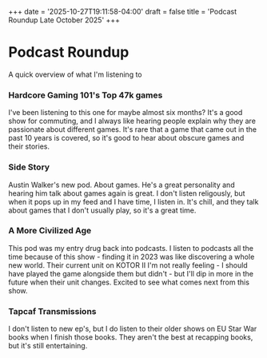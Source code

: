 +++
date = '2025-10-27T19:11:58-04:00'
draft = false
title = 'Podcast Roundup Late October 2025'
+++

# Podcast Roundup

A quick overview of what I'm listening to

### Hardcore Gaming 101's Top 47k games

I've been listening to this one for maybe almost six months? It's a good show for commuting, and I always like hearing people explain why they are passionate about different games. It's rare that a game that came out in the past 10 years is covered, so it's good to hear about obscure games and their stories.

### Side Story

Austin Walker's new pod. About games. He's a great personality and hearing him talk about games again is great. I don't listen religously, but when it pops up in my feed and I have time, I listen in. It's chill, and they talk about games that I don't usually play, so it's a great time.

### A More Civilized Age

This pod was my entry drug back into podcasts. I listen to podcasts all the time because of this show - finding it in 2023 was like discovering a whole new world. Their current unit on KOTOR II I'm not really feeling - I should have played the game alongside them but didn't - but I'll dip in more in the future when their unit changes. Excited to see what comes next from this show.

### Tapcaf Transmissions

I don't listen to new ep's, but I do listen to their older shows on EU Star War books when I finish those books. They aren't the best at recapping books, but it's still entertaining.